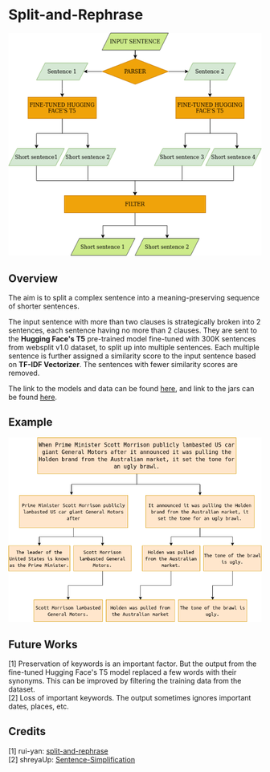 # Split-and-Rephrase

<img src="assets/cover.png" alt="cover" width="600"/>

## Overview

The aim is to split a complex sentence into a meaning-preserving sequence of shorter sentences.

The input sentence with more than two clauses is strategically broken into 2 sentences, each sentence having no more than 2 clauses. They are sent to the **Hugging Face's T5** pre-trained model fine-tuned with 300K sentences from websplit v1.0 dataset, to split up into multiple sentences. Each multiple sentence is further assigned a similarity score to the input sentence based on **TF-IDF Vectorizer**. The sentences with fewer similarity scores are removed.

The link to the models and data can be found [here](https://drive.google.com/drive/folders/1RmVMuqlxBKkgmbRU5ww1E_LRibFcdtqt?usp=sharing), and link to the jars can be found [here](https://drive.google.com/drive/folders/1g8GDCR-sXCLWHon11Sa_7p3Le4lQESCT?usp=sharing).

## Example

<img src="assets/example.png" alt="cover" width="600"/>

## Future Works

[1] Preservation of keywords is an important factor. But the output from the fine-tuned Hugging Face's T5 model replaced a few words with their synonyms. This can be improved by filtering the training data from the dataset. <br>
[2] Loss of important keywords. The output sometimes ignores important dates, places, etc.

## Credits

[1] rui-yan: [split-and-rephrase](https://github.com/rui-yan/split-and-rephrase) <br>
[2] shreyaUp: [Sentence-Simplification](https://github.com/shreyaUp/Sentence-Simplification)


